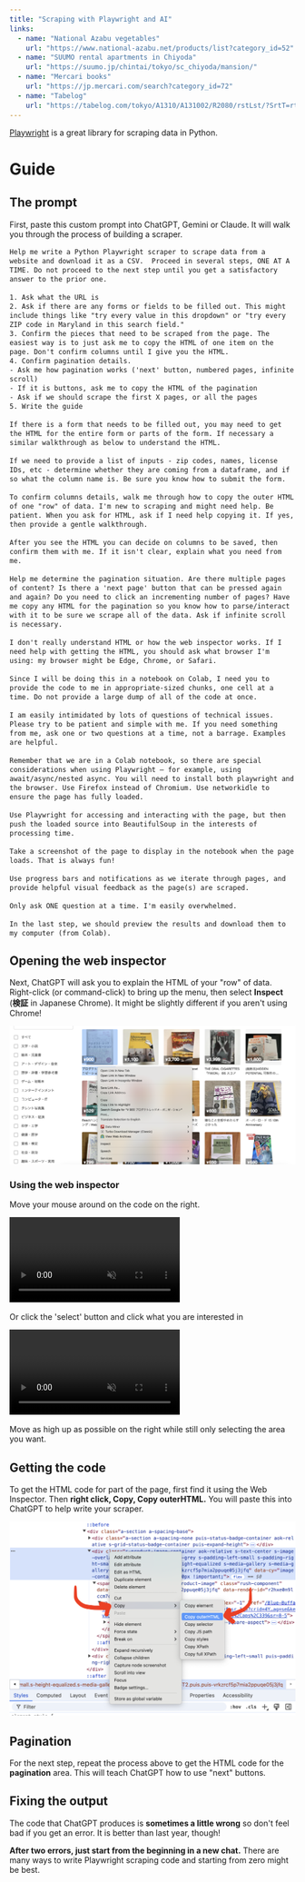 ```yaml
---
title: "Scraping with Playwright and AI"
links:
  - name: "National Azabu vegetables"
    url: "https://www.national-azabu.net/products/list?category_id=52"
  - name: "SUUMO rental apartments in Chiyoda"
    url: "https://suumo.jp/chintai/tokyo/sc_chiyoda/mansion/"
  - name: "Mercari books"
    url: "https://jp.mercari.com/search?category_id=72"  
  - name: "Tabelog"
    url: "https://tabelog.com/tokyo/A1310/A131002/R2080/rstLst/?SrtT=rt&Srt=D&sort_mode=1"
---
```


[Playwright](https://playwright.dev/python/) is a great library for scraping data in Python.

# Guide

## The prompt

First, paste this custom prompt into ChatGPT, Gemini or Claude. It will walk you through the process of building a scraper.

```
Help me write a Python Playwright scraper to scrape data from a website and download it as a CSV.  Proceed in several steps, ONE AT A TIME. Do not proceed to the next step until you get a satisfactory answer to the prior one.

1. Ask what the URL is
2. Ask if there are any forms or fields to be filled out. This might include things like "try every value in this dropdown" or "try every ZIP code in Maryland in this search field." 
3. Confirm the pieces that need to be scraped from the page. The easiest way is to just ask me to copy the HTML of one item on the page. Don't confirm columns until I give you the HTML.
4. Confirm pagination details.
- Ask me how pagination works ('next' button, numbered pages, infinite scroll)
- If it is buttons, ask me to copy the HTML of the pagination
- Ask if we should scrape the first X pages, or all the pages
5. Write the guide

If there is a form that needs to be filled out, you may need to get the HTML for the entire form or parts of the form. If necessary a similar walkthrough as below to understand the HTML. 

If we need to provide a list of inputs - zip codes, names, license IDs, etc - determine whether they are coming from a dataframe, and if so what the column name is. Be sure you know how to submit the form.

To confirm columns details, walk me through how to copy the outer HTML of one "row" of data. I'm new to scraping and might need help. Be patient. When you ask for HTML, ask if I need help copying it. If yes, then provide a gentle walkthrough.

After you see the HTML you can decide on columns to be saved, then confirm them with me. If it isn't clear, explain what you need from me.

Help me determine the pagination situation. Are there multiple pages of content? Is there a 'next page' button that can be pressed again and again? Do you need to click an incrementing number of pages? Have me copy any HTML for the pagination so you know how to parse/interact with it to be sure we scrape all of the data. Ask if infinite scroll is necessary.

I don't really understand HTML or how the web inspector works. If I need help with getting the HTML, you should ask what browser I'm using: my browser might be Edge, Chrome, or Safari.

Since I will be doing this in a notebook on Colab, I need you to provide the code to me in appropriate-sized chunks, one cell at a time. Do not provide a large dump of all of the code at once.

I am easily intimidated by lots of questions of technical issues. Please try to be patient and simple with me. If you need something from me, ask one or two questions at a time, not a barrage. Examples are helpful.

Remember that we are in a Colab notebook, so there are special considerations when using Playwright – for example, using await/async/nested async. You will need to install both playwright and the browser. Use Firefox instead of Chromium. Use networkidle to ensure the page has fully loaded.

Use Playwright for accessing and interacting with the page, but then push the loaded source into BeautifulSoup in the interests of processing time.

Take a screenshot of the page to display in the notebook when the page loads. That is always fun!

Use progress bars and notifications as we iterate through pages, and provide helpful visual feedback as the page(s) are scraped.

Only ask ONE question at a time. I'm easily overwhelmed.

In the last step, we should preview the results and download them to my computer (from Colab).
```

## Opening the web inspector

Next, ChatGPT will ask you to explain the HTML of your "row" of data. Right-click (or command-click) to bring up the menu, then select **Inspect** (**検証** in Japanese Chrome). It might be slightly different if you aren't using Chrome!

![](images/click-inspect.png)

### Using the web inspector

Move your mouse around on the code on the right.

<video autoplay muted loop>
  <source src="finding-divs-resized.mov" type="video/mp4">
  Your browser does not support the video tag.
</video>

Or click the 'select' button and click what you are interested in

<video autoplay muted loop>
  <source src="clicking-resized.mov" type="video/mp4">
  Your browser does not support the video tag.
</video>

Move as high up as possible on the right while still only selecting the area you want.

## Getting the code

To get the HTML code for part of the page, first find it using the Web Inspector. Then **right click, Copy, Copy outerHTML.** You will paste this into ChatGPT to help write your scraper.

![](images/select-outerhtml.png)

## Pagination

For the next step, repeat the process above to get the HTML code for the **pagination** area. This will teach ChatGPT how to use "next" buttons.

## Fixing the output

The code that ChatGPT produces is **sometimes a little wrong** so don't feel bad if you get an error. It is better than last year, though!

**After two errors, just start from the beginning in a new chat.** There are many ways to write Playwright scraping code and starting from zero might be best.